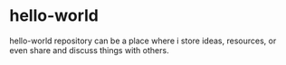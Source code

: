 # hello-world
hello-world repository can be a place where i store ideas, resources, or even share and discuss things with others.
